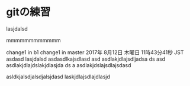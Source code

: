 # gitの練習
lasjdalsd

mmmmmmmmmmmm

change1 in b1
change1 in master
2017年 8月12日 木曜日 11時43分41秒 JST
asdasd
lasjdalsd
asdasdlkajsdlasd
asd
asdlakjdlajsdljadsa
ds
asd
asdlakjdlajdslakjdlasjda
ds
a
asdlakjdslajsdlajsdasd

asldkjalsdjalsdjalsjdasd
laskjdlajsdlajdlasjd

